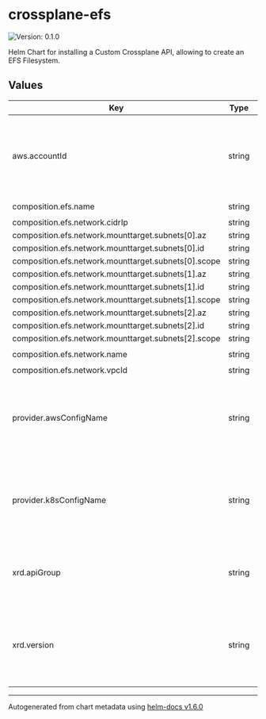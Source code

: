 # crossplane-efs

![Version: 0.1.0](https://img.shields.io/badge/Version-0.1.0-informational?style=flat-square)

Helm Chart for installing a Custom Crossplane API, allowing to create an EFS Filesystem.

## Values

| Key | Type | Default | Description |
|-----|------|---------|-------------|
| aws.accountId | string | `nil` | ID of the AWS Account this component should be provisioned to. |
| composition.efs.name | string | `"crossplane-efs"` |  |
| composition.efs.network.cidrIp | string | `nil` |  |
| composition.efs.network.mounttarget.subnets[0].az | string | `nil` |  |
| composition.efs.network.mounttarget.subnets[0].id | string | `nil` |  |
| composition.efs.network.mounttarget.subnets[0].scope | string | `nil` |  |
| composition.efs.network.mounttarget.subnets[1].az | string | `nil` |  |
| composition.efs.network.mounttarget.subnets[1].id | string | `nil` |  |
| composition.efs.network.mounttarget.subnets[1].scope | string | `nil` |  |
| composition.efs.network.mounttarget.subnets[2].az | string | `nil` |  |
| composition.efs.network.mounttarget.subnets[2].id | string | `nil` |  |
| composition.efs.network.mounttarget.subnets[2].scope | string | `nil` |  |
| composition.efs.network.name | string | `"crossplane-efs-network"` |  |
| composition.efs.network.vpcId | string | `nil` |  |
| provider.awsConfigName | string | `nil` | The name of the AWS Crossplane Provider used to provision this component. |
| provider.k8sConfigName | string | `nil` | The name of the K8S Crossplane Provider used to provision this component. |
| xrd.apiGroup | string | `nil` | The name of the API Group this resource should be exposed to. |
| xrd.version | string | `nil` | The version of this component (MUST not be overridden from outside). |

----------------------------------------------
Autogenerated from chart metadata using [helm-docs v1.6.0](https://github.com/norwoodj/helm-docs/releases/v1.6.0)
